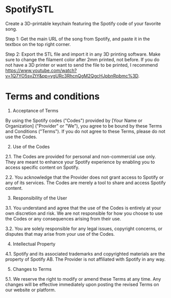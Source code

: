 # SpotifySTL
Create a 3D-printable keychain featuring the Spotify code of your favorite song.

Step 1:
Get the main URL of the song from Spotify, and paste it in the textbox on the top right corner. 

Step 2:
Export the STL file and import it in any 3D printing software. Make sure to change the filament color after 2mm printed, not before.
If you do not have a 3D printer or want to send the file to be printed, I recommend https://www.youtube.com/watch?v=1Q7YO5svZtY&pp=ygURc3RhcnQgM2QgcHJpbnRpbmc%3D.


# Terms and conditions

1. Acceptance of Terms

By using the Spotify codes ("Codes") provided by [Your Name or Organization] ("Provider" or "We"), you agree to be bound by these Terms and Conditions ("Terms"). If you do not agree to these Terms, please do not use the Codes.

2. Use of the Codes

2.1. The Codes are provided for personal and non-commercial use only. They are meant to enhance your Spotify experience by enabling you to access specific content on Spotify.

2.2. You acknowledge that the Provider does not grant access to Spotify or any of its services. The Codes are merely a tool to share and access Spotify content.

3. Responsibility of the User

3.1. You understand and agree that the use of the Codes is entirely at your own discretion and risk. We are not responsible for how you choose to use the Codes or any consequences arising from their use.

3.2. You are solely responsible for any legal issues, copyright concerns, or disputes that may arise from your use of the Codes.

4. Intellectual Property

4.1. Spotify and its associated trademarks and copyrighted materials are the property of Spotify AB. The Provider is not affiliated with Spotify in any way.

5. Changes to Terms

5.1. We reserve the right to modify or amend these Terms at any time. Any changes will be effective immediately upon posting the revised Terms on our website or platform.
